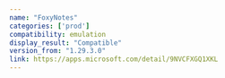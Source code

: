 ```yaml
---
name: "FoxyNotes"
categories: ['prod']
compatibility: emulation
display_result: "Compatible"
version_from: "1.29.3.0"
link: https://apps.microsoft.com/detail/9NVCFXGQ1XKL
---
```

